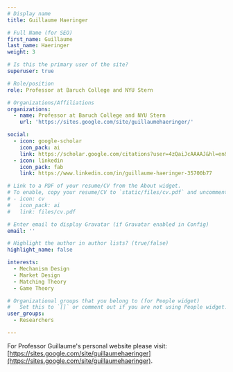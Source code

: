 ```yaml
---
# Display name
title: Guillaume Haeringer

# Full Name (for SEO)
first_name: Guillaume
last_name: Haeringer
weight: 3

# Is this the primary user of the site?
superuser: true

# Role/position
role: Professor at Baruch College and NYU Stern

# Organizations/Affiliations
organizations:
  - name: Professor at Baruch College and NYU Stern 
    url: 'https://sites.google.com/site/guillaumehaeringer/'

social:
  - icon: google-scholar
    icon_pack: ai
    link: https://scholar.google.com/citations?user=4zQaiJcAAAAJ&hl=en&oi=ao
  - icon: linkedin
    icon_pack: fab
    link: https://www.linkedin.com/in/guillaume-haeringer-35700b77

# Link to a PDF of your resume/CV from the About widget.
# To enable, copy your resume/CV to `static/files/cv.pdf` and uncomment the lines below.
# - icon: cv
#   icon_pack: ai
#   link: files/cv.pdf

# Enter email to display Gravatar (if Gravatar enabled in Config)
email: ''

# Highlight the author in author lists? (true/false)
highlight_name: false

interests:
  - Mechanism Design
  - Market Design
  - Matching Theory
  - Game Theory

# Organizational groups that you belong to (for People widget)
#   Set this to `[]` or comment out if you are not using People widget.
user_groups:
  - Researchers

---
```


For Professor Guillaume's personal website please visit: [https://sites.google.com/site/guillaumehaeringer](https://sites.google.com/site/guillaumehaeringer).

